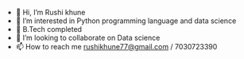 - 👋 Hi, I’m Rushi khune
- 👀 I’m interested in Python programming language and data science
- 🌱 B.Tech completed
- 💞️ I’m looking to collaborate on Data science
- 📫 How to reach me rushikhune77@gmail.com / 7030723390

<!---
Rushikhune7/Rushikhune7 is a ✨ special ✨ repository because its `README.md` (this file) appears on your GitHub profile.
You can click the Preview link to take a look at your changes.
--->
